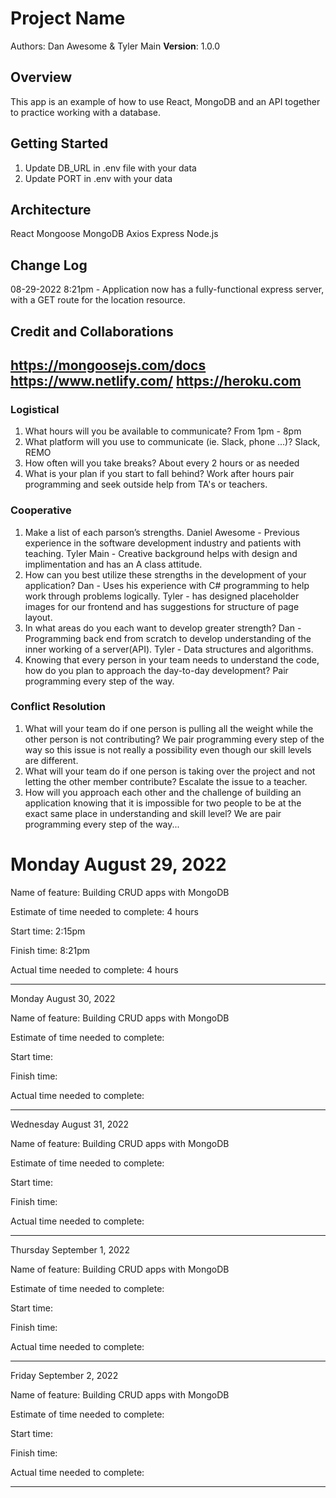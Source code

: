 # Project Name

Authors: Dan Awesome & Tyler Main
**Version**: 1.0.0

## Overview

This app is an example of how to use React, MongoDB and an API together to practice working with a database.

## Getting Started

1. Update DB_URL in .env file with your data
2. Update PORT in .env with your data

## Architecture

React
Mongoose
MongoDB
Axios
Express
Node.js

## Change Log

08-29-2022 8:21pm - Application now has a fully-functional express server, with a GET route for the location resource.

## Credit and Collaborations
https://mongoosejs.com/docs
https://www.netlify.com/
https://heroku.com
-------------------------------------------------------------

### Logistical

1. What hours will you be available to communicate?
From 1pm - 8pm
2. What platform will you use to communicate (ie. Slack, phone …)?
Slack, REMO
3. How often will you take breaks?
About every 2 hours or as needed
4. What is your plan if you start to fall behind?
Work after hours pair programming and seek outside help from TA's or teachers.

### Cooperative

1. Make a list of each parson’s strengths.
Daniel Awesome - Previous experience in the software development industry and patients with teaching.
Tyler Main - Creative background helps with design and implimentation and has an A class attitude.
2. How can you best utilize these strengths in the development of your application?
Dan - Uses his experience with C# programming to help work through problems logically.
Tyler - has designed placeholder images for our frontend and has suggestions for structure of page layout.
3. In what areas do you each want to develop greater strength?
Dan - Programming back end from scratch to develop understanding of the inner working of a server(API).
Tyler - Data structures and algorithms.
4. Knowing that every person in your team needs to understand the code, how do you plan to approach the day-to-day development?
Pair programming every step of the way.

### Conflict Resolution

1. What will your team do if one person is pulling all the weight while the other person is not contributing?
We pair programming every step of the way so this issue is not really a possibility even though our skill levels are different.
2. What will your team do if one person is taking over the project and not letting the other member contribute?
Escalate the issue to a teacher.
3. How will you approach each other and the challenge of building an application knowing that it is impossible for two people to be at the exact same place in understanding and skill level?
We are pair programming every step of the way...

# Monday August 29, 2022

Name of feature: Building CRUD apps with MongoDB

Estimate of time needed to complete: 4 hours

Start time: 2:15pm

Finish time: 8:21pm

Actual time needed to complete: 4 hours

-----------------------------------------------------------
Monday August 30, 2022

Name of feature: Building CRUD apps with MongoDB

Estimate of time needed to complete: 

Start time: 

Finish time: 

Actual time needed to complete: 

-----------------------------------------------------------
Wednesday August 31, 2022

Name of feature: Building CRUD apps with MongoDB

Estimate of time needed to complete: 

Start time: 

Finish time: 

Actual time needed to complete: 

-----------------------------------------------------------
Thursday September 1, 2022

Name of feature: Building CRUD apps with MongoDB

Estimate of time needed to complete: 

Start time: 

Finish time: 

Actual time needed to complete: 

-----------------------------------------------------------
Friday September 2, 2022

Name of feature: Building CRUD apps with MongoDB

Estimate of time needed to complete: 

Start time: 

Finish time: 

Actual time needed to complete: 

-----------------------------------------------------------